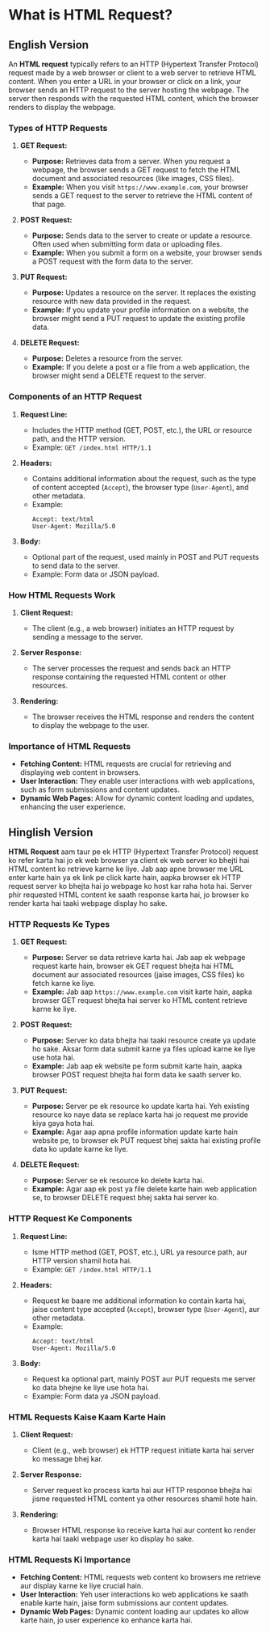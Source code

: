 # What is HTML Request?

## English Version

An **HTML request** typically refers to an HTTP (Hypertext Transfer Protocol) request made by a web browser or client to a web server to retrieve HTML content. When you enter a URL in your browser or click on a link, your browser sends an HTTP request to the server hosting the webpage. The server then responds with the requested HTML content, which the browser renders to display the webpage.

### Types of HTTP Requests

1. **GET Request:**
   - **Purpose:** Retrieves data from a server. When you request a webpage, the browser sends a GET request to fetch the HTML document and associated resources (like images, CSS files).
   - **Example:** When you visit `https://www.example.com`, your browser sends a GET request to the server to retrieve the HTML content of that page.

2. **POST Request:**
   - **Purpose:** Sends data to the server to create or update a resource. Often used when submitting form data or uploading files.
   - **Example:** When you submit a form on a website, your browser sends a POST request with the form data to the server.

3. **PUT Request:**
   - **Purpose:** Updates a resource on the server. It replaces the existing resource with new data provided in the request.
   - **Example:** If you update your profile information on a website, the browser might send a PUT request to update the existing profile data.

4. **DELETE Request:**
   - **Purpose:** Deletes a resource from the server.
   - **Example:** If you delete a post or a file from a web application, the browser might send a DELETE request to the server.

### Components of an HTTP Request

1. **Request Line:**
   - Includes the HTTP method (GET, POST, etc.), the URL or resource path, and the HTTP version.
   - Example: `GET /index.html HTTP/1.1`

2. **Headers:**
   - Contains additional information about the request, such as the type of content accepted (`Accept`), the browser type (`User-Agent`), and other metadata.
   - Example:
     ```plaintext
     Accept: text/html
     User-Agent: Mozilla/5.0
     ```

3. **Body:**
   - Optional part of the request, used mainly in POST and PUT requests to send data to the server.
   - Example: Form data or JSON payload.

### How HTML Requests Work

1. **Client Request:**
   - The client (e.g., a web browser) initiates an HTTP request by sending a message to the server.

2. **Server Response:**
   - The server processes the request and sends back an HTTP response containing the requested HTML content or other resources.

3. **Rendering:**
   - The browser receives the HTML response and renders the content to display the webpage to the user.

### Importance of HTML Requests

- **Fetching Content:** HTML requests are crucial for retrieving and displaying web content in browsers.
- **User Interaction:** They enable user interactions with web applications, such as form submissions and content updates.
- **Dynamic Web Pages:** Allow for dynamic content loading and updates, enhancing the user experience.

## Hinglish Version

**HTML Request** aam taur pe ek HTTP (Hypertext Transfer Protocol) request ko refer karta hai jo ek web browser ya client ek web server ko bhejti hai HTML content ko retrieve karne ke liye. Jab aap apne browser me URL enter karte hain ya ek link pe click karte hain, aapka browser ek HTTP request server ko bhejta hai jo webpage ko host kar raha hota hai. Server phir requested HTML content ke saath response karta hai, jo browser ko render karta hai taaki webpage display ho sake.

### HTTP Requests Ke Types

1. **GET Request:**
   - **Purpose:** Server se data retrieve karta hai. Jab aap ek webpage request karte hain, browser ek GET request bhejta hai HTML document aur associated resources (jaise images, CSS files) ko fetch karne ke liye.
   - **Example:** Jab aap `https://www.example.com` visit karte hain, aapka browser GET request bhejta hai server ko HTML content retrieve karne ke liye.

2. **POST Request:**
   - **Purpose:** Server ko data bhejta hai taaki resource create ya update ho sake. Aksar form data submit karne ya files upload karne ke liye use hota hai.
   - **Example:** Jab aap ek website pe form submit karte hain, aapka browser POST request bhejta hai form data ke saath server ko.

3. **PUT Request:**
   - **Purpose:** Server pe ek resource ko update karta hai. Yeh existing resource ko naye data se replace karta hai jo request me provide kiya gaya hota hai.
   - **Example:** Agar aap apna profile information update karte hain website pe, to browser ek PUT request bhej sakta hai existing profile data ko update karne ke liye.

4. **DELETE Request:**
   - **Purpose:** Server se ek resource ko delete karta hai.
   - **Example:** Agar aap ek post ya file delete karte hain web application se, to browser DELETE request bhej sakta hai server ko.

### HTTP Request Ke Components

1. **Request Line:**
   - Isme HTTP method (GET, POST, etc.), URL ya resource path, aur HTTP version shamil hota hai.
   - Example: `GET /index.html HTTP/1.1`

2. **Headers:**
   - Request ke baare me additional information ko contain karta hai, jaise content type accepted (`Accept`), browser type (`User-Agent`), aur other metadata.
   - Example:
     ```plaintext
     Accept: text/html
     User-Agent: Mozilla/5.0
     ```

3. **Body:**
   - Request ka optional part, mainly POST aur PUT requests me server ko data bhejne ke liye use hota hai.
   - Example: Form data ya JSON payload.

### HTML Requests Kaise Kaam Karte Hain

1. **Client Request:**
   - Client (e.g., web browser) ek HTTP request initiate karta hai server ko message bhej kar.

2. **Server Response:**
   - Server request ko process karta hai aur HTTP response bhejta hai jisme requested HTML content ya other resources shamil hote hain.

3. **Rendering:**
   - Browser HTML response ko receive karta hai aur content ko render karta hai taaki webpage user ko display ho sake.

### HTML Requests Ki Importance

- **Fetching Content:** HTML requests web content ko browsers me retrieve aur display karne ke liye crucial hain.
- **User Interaction:** Yeh user interactions ko web applications ke saath enable karte hain, jaise form submissions aur content updates.
- **Dynamic Web Pages:** Dynamic content loading aur updates ko allow karte hain, jo user experience ko enhance karta hai.

